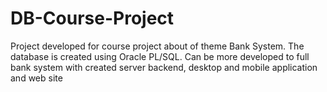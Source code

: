 # DB-Course-Project
Project developed for course project about of theme Bank System. The database is created using Oracle PL/SQL. Can be more developed to full bank system with created server backend, desktop and mobile application and web site
